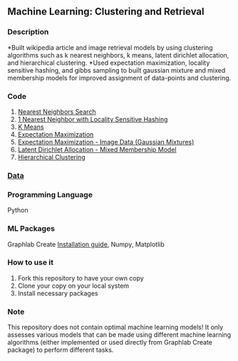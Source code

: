 ## Machine Learning: Clustering and Retrieval

### Description
*Built wikipedia article and image retrieval models by using clustering algorithms such as k nearest neighbors, k means, latent dirichlet allocation, and hierarchical clustering.
*Used expectation maximization, locality sensitive hashing, and gibbs sampling to built gaussian mixture and mixed membership models for improved assignment of data-points and clustering.

### Code
1. [Nearest Neighbors Search](https://github.com/agrawal-priyank/machine-learning-clustering-retrieval/blob/master/nearest-neighbor-search/nearest-neighbors-features-and-metrics.ipynb)
2. [1 Nearest Neighbor with Locality Sensitive Hashing](https://github.com/agrawal-priyank/machine-learning-clustering-retrieval/blob/master/nearest-neighbor-search/1_nearest-neighbors-locality-sensitive-hashing-implementation.ipynb)
3. [K Means](https://github.com/agrawal-priyank/machine-learning-clustering-retrieval/blob/master/k-means/kmeans-with-text-data.ipynb)
4. [Expectation Maximization](https://github.com/agrawal-priyank/machine-learning-clustering-retrieval/blob/master/expectation-maximization/expectation-maximization-with-text-data.ipynb)
5. [Expectation Maximization - Image Data (Gaussian Mixtures)](https://github.com/agrawal-priyank/machine-learning-clustering-retrieval/blob/master/expectation-maximization/expectation-maximization-for-gaussian-mixtures.ipynb)
6. [Latent Dirichlet Allocation - Mixed Membership Model](https://github.com/agrawal-priyank/machine-learning-clustering-retrieval/blob/master/latent-dirichlet-allocation/latent-dirichlet-allocation.ipynb)
7. [Hierarchical Clustering](https://github.com/agrawal-priyank/machine-learning-clustering-retrieval/blob/master/hierarchical-clustering/hierarchical_clustering.ipynb)

### [Data](https://github.com/agrawal-priyank/machine-learning-clustering-retrieval/tree/master/data)

### Programming Language
Python

### ML Packages
Graphlab Create [Installation guide](https://turi.com/learn/coursera/), Numpy, Matplotlib

### How to use it
1. Fork this repository to have your own copy
2. Clone your copy on your local system
3. Install necessary packages

### Note
This repository does not contain optimal machine learning models! It only assesses various models that can be made using different machine learning algorithms (either implemented or used directly from Graphlab Create package) to perform different tasks.
